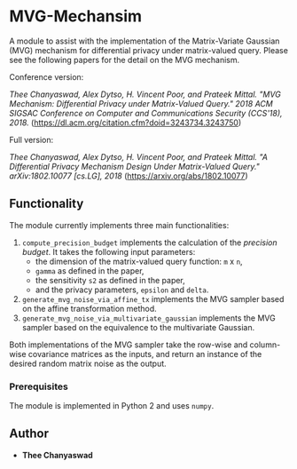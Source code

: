 # MVG-Mechansim

A module to assist with the implementation of the Matrix-Variate Gaussian (MVG) mechanism for differential privacy under matrix-valued query. Please see the following papers for the detail on the MVG mechanism.



Conference version:

*Thee Chanyaswad, Alex Dytso, H. Vincent Poor, and Prateek Mittal. "MVG Mechanism: Differential Privacy under Matrix-Valued Query." 2018 ACM SIGSAC Conference on Computer and Communications Security (CCS'18), 2018.* (https://dl.acm.org/citation.cfm?doid=3243734.3243750)



Full version:

*Thee Chanyaswad, Alex Dytso, H. Vincent Poor, and Prateek Mittal. "A Differential Privacy Mechanism Design Under Matrix-Valued Query." arXiv:1802.10077 [cs.LG], 2018* (https://arxiv.org/abs/1802.10077)


## Functionality

The module currently implements three main functionalities:

1) `compute_precision_budget` implements the calculation of the *precision budget*. It takes the following input parameters:
	- the dimension of the matrix-valued query function: `m` x `n`,
	- `gamma` as defined in the paper,
	- the sensitivity `s2` as defined in the paper,
	- and the privacy parameters, `epsilon` and `delta`.
2) `generate_mvg_noise_via_affine_tx` implements the MVG sampler based on the affine transformation method.
3) `generate_mvg_noise_via_multivariate_gaussian` implements the MVG sampler based on the equivalence to the multivariate Gaussian.

Both implementations of the MVG sampler take the row-wise and column-wise covariance matrices as the inputs, and return an instance of the desired random matrix noise as the output.



### Prerequisites

The module is implemented in Python 2 and uses `numpy`.

## Author

* **Thee Chanyaswad**

